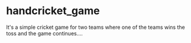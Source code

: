 # handcricket_game
It's a simple cricket game for two teams where one of the teams wins the toss and the game continues....
